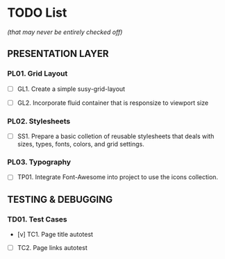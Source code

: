 # TODO List 
_(that may never be entirely checked off)_


## PRESENTATION LAYER

### PL01. Grid Layout

* [ ] GL1. Create a simple susy-grid-layout

* [ ] GL2. Incorporate fluid container that is responsize to viewport size

### PL02. Stylesheets

* [ ] SS1. Prepare a basic colletion of reusable stylesheets that deals with
sizes, types, fonts, colors, and grid settings.

### PL03. Typography

* [ ] TP01. Integrate Font-Awesome into project to use the icons collection.


## TESTING & DEBUGGING

### TD01. Test Cases

* [v] TC1. Page title autotest

* [ ] TC2. Page links autotest